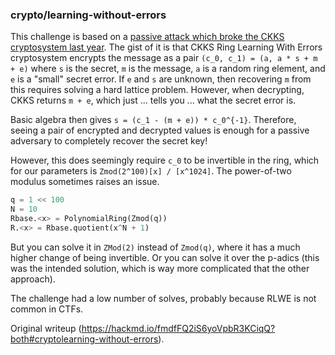 ### crypto/learning-without-errors

This challenge is based on a [passive attack which broke the CKKS cryptosystem
last year](https://eprint.iacr.org/2020/1533). The gist of it is that CKKS
Ring Learning With Errors cryptosystem encrypts the message as a pair `(c_0,
c_1) = (a, a * s + m + e)` where `s` is the secret, `m` is the message, `a` is
a random ring element, and `e` is a "small" secret error. If `e` and `s` are
unknown, then recovering `m` from this requires solving a hard lattice
problem. However, when decrypting, CKKS returns `m + e`, which just ... tells
you ... what the secret error is.

Basic algebra then gives `s = (c_1 - (m + e)) * c_0^{-1}`. Therefore, seeing a
pair of encrypted and decrypted values is enough for a passive adversary to
completely recover the secret key!

However, this does seemingly require `c_0` to be invertible in the ring, which
for our parameters is `Zmod(2^100)[x] / [x^1024]`. The power-of-two modulus
sometimes raises an issue.

```python  
q = 1 << 100  
N = 10  
Rbase.<x> = PolynomialRing(Zmod(q))  
R.<x> = Rbase.quotient(x^N + 1)  
```

But you can solve it in `ZMod(2)` instead of `Zmod(q)`, where it has a much
higher change of being invertible. Or you can solve it over the p-adics (this
was the intended solution, which is way more complicated that the other
approach).

The challenge had a low number of solves, probably because RLWE is not common
in CTFs.

Original writeup
(https://hackmd.io/fmdfFQ2iS6yoVpbR3KCiqQ?both#cryptolearning-without-errors).